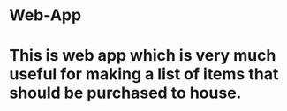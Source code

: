# Web-App
# This is web app which is very much useful for making a list of items that should be purchased to house.
